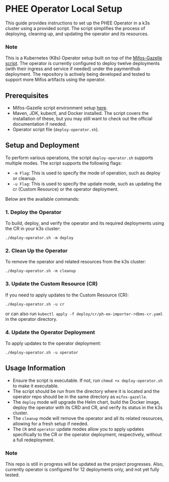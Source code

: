 # PHEE Operator Local Setup

This guide provides instructions to set up the PHEE Operator in a k3s cluster using a provided script. The script simplifies the process of deploying, cleaning up, and updating the operator and its resources.

### Note
This is a Kubernetes (K8s) Operator setup built on top of the [Mifos-Gazelle script](https://github.com/openMF/mifos-gazelle). The operator is currently configured to deploy twelve deployments (with their ingress and service if needed) under the paymenthub deployment. The repository is actively being developed and tested to support more Mifos artifacts using the operator.

## Prerequisites

- Mifos-Gazelle script environment setup [here](https://github.com/openMF/mifos-gazelle).
- Maven, JDK, kubectl, and Docker installed. The script covers the installation of these, but you may still want to check out the official documentation if needed.
- Operator script file (`deploy-operator.sh`).

## Setup and Deployment

To perform various operations, the script `deploy-operator.sh` supports multiple modes. 
The script supports the following flags:
- `-m Flag`: This is used to specify the mode of operation, such as deploy or cleanup.
- `-u Flag`: This is used to specify the update mode, such as updating the cr (Custom Resource) or the operator deployment.

Below are the available commands:

### 1. Deploy the Operator

To build, deploy, and verify the operator and its required deployments using the CR in your k3s cluster:

```
./deploy-operator.sh -m deploy
```

### 2. Clean Up the Operator

To remove the operator and related resources from the k3s cluster:

```
./deploy-operator.sh -m cleanup
```

### 3. Update the Custom Resource (CR)

If you need to apply updates to the Custom Resource (CR):

```
./deploy-operator.sh -u cr
```
or can also run `kubectl apply -f deploy/cr/ph-ee-importer-rdbms-cr.yaml` in the operator directory.

### 4. Update the Operator Deployment

To apply updates to the operator deployment:

```
./deploy-operator.sh -u operator
```

## Usage Information

- Ensure the script is executable. If not, run `chmod +x deploy-operator.sh` to make it executable.
- The script should be run from the directory where it is located and the operator repo should be in the same directory as `mifos-gazelle`.
- The `deploy` mode will upgrade the Helm chart, build the Docker image, deploy the operator with its CRD and CR, and verify its status in the k3s cluster.
- The `cleanup` mode will remove the operator and all its related resources, allowing for a fresh setup if needed.
- The `CR` and `operator` update modes allow you to apply updates specifically to the CR or the operator deployment, respectively, without a full redeployment.

### Note
This repo is still in progress will be updated as the project progresses.
Also, currently operator is configured for 12 deployments only, and not yet fully tested.
